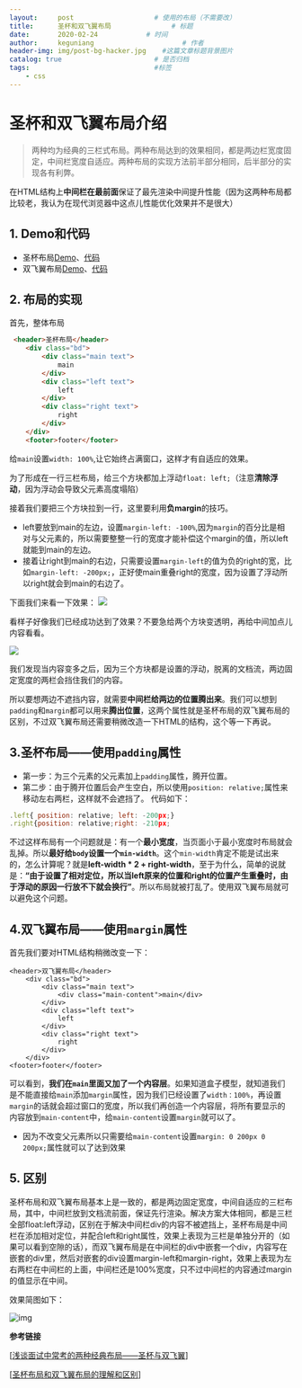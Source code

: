 ```yaml
---
layout:     post                    # 使用的布局（不需要改）
title:      圣杯和双飞翼布局               # 标题 
date:       2020-02-24            # 时间
author:     keguniang                      # 作者
header-img: img/post-bg-hacker.jpg    #这篇文章标题背景图片
catalog: true                       # 是否归档
tags:                               #标签
    - css
---
```

# 圣杯和双飞翼布局介绍

> 两种均为经典的三栏式布局。两种布局达到的效果相同，都是两边栏宽度固定，中间栏宽度自适应。两种布局的实现方法前半部分相同，后半部分的实现各有利弊。

在HTML结构上**中间栏在最前面**保证了最先渲染中间提升性能（因为这两种布局都比较老，我认为在现代浏览器中这点儿性能优化效果并不是很大）

## 1. Demo和代码

* 圣杯布局[Demo](https://xluos.github.io/demo/圣杯和双飞翼布局/圣杯.html)、[代码](https://github.com/xluos/demo/blob/gh-pages/圣杯和双飞翼布局/圣杯.html)
* 双飞翼布局[Demo](https://xluos.github.io/demo/圣杯和双飞翼布局/双飞翼.html)、[代码](https://github.com/xluos/demo/blob/gh-pages/圣杯和双飞翼布局/双飞翼.html)

## 2. 布局的实现

首先，整体布局

```html
 <header>圣杯布局</header>
    <div class="bd">
        <div class="main text">
            main
        </div>
        <div class="left text">
            left
        </div>
        <div class="right text">
            right
        </div>
    </div>
    <footer>footer</footer>
```

给`main`设置`width: 100%`,让它始终占满窗口，这样才有自适应的效果。

为了形成在一行三栏布局，给三个方块都加上浮动`float: left;`（注意**清除浮动**，因为浮动会导致父元素高度塌陷）

接着我们要把三个方块拉到一行，这里要利用**负margin**的技巧。

* left要放到main的左边，设置`margin-left: -100%`,因为`margin`的百分比是相对与父元素的，所以需要整整一行的宽度才能补偿这个margin的值，所以left就能到main的左边。
* 接着让right到main的右边，只需要设置`margin-left`的值为负的right的宽，比如`margin-left: -200px;`，正好使main重叠right的宽度，因为设置了浮动所以right就会到main的右边了。

下面我们来看一下效果：
<img src='https://upload-images.jianshu.io/upload_images/1747023-030eb42e36e70d12.jpg?imageMogr2/auto-orient/strip|imageView2/2/w/1200/format/webp'>

看样子好像我们已经成功达到了效果？不要急给两个方块变透明，再给中间加点儿内容看看。

<img src='https://upload-images.jianshu.io/upload_images/1747023-8975c3d6a1a764a6.jpg?imageMogr2/auto-orient/strip|imageView2/2/w/1200/format/webp'>

我们发现当内容变多之后，因为三个方块都是设置的浮动，脱离的文档流，两边固定宽度的两栏会挡住我们的内容。

所以要想两边不遮挡内容，就需要**中间栏给两边的位置腾出来**。我们可以想到`padding`和`margin`都可以用来**腾出位置**，这两个属性就是圣杯布局的双飞翼布局的区别，不过双飞翼布局还需要稍微改造一下HTML的结构，这个等一下再说。

## 3.圣杯布局——使用`padding`属性

* 第一步：为三个元素的父元素加上`padding`属性，腾开位置。
* 第二步：由于腾开位置后会产生空白，所以使用`position: relative;`属性来移动左右两栏，这样就不会遮挡了。
代码如下：
```js
.left{ position: relative; left: -200px;}
.right{position: relative;right: -210px;
```

不过这样布局有一个问题就是：有一个**最小宽度**，当页面小于最小宽度时布局就会乱掉。所以**最好给`body`设置一个`min-width`**。这个`min-width`肯定不能是试出来的，怎么计算呢？就是**left-width \* 2 + right-width**，至于为什么，简单的说就是：**“由于设置了相对定位，所以当left原来的位置和right的位置产生重叠时，由于浮动的原因一行放不下就会换行”**。所以布局就被打乱了。使用双飞翼布局就可以避免这个问题。

## 4.双飞翼布局——使用`margin`属性

首先我们要对HTML结构稍微改变一下：

```
<header>双飞翼布局</header>
    <div class="bd">
        <div class="main text">
            <div class="main-content">main</div>
        </div>
        <div class="left text">
            left
        </div>
        <div class="right text">
            right
        </div>
    </div>
<footer>footer</footer>
```

可以看到，**我们在`main`里面又加了一个内容层**。如果知道盒子模型，就知道我们是不能直接给`main`添加`margin`属性，因为我们已经设置了`width：100%`，再设置`margin`的话就会超过窗口的宽度，所以我们再创造一个内容层，将所有要显示的内容放到`main-content`中，给`main-content`设置`margin`就可以了。

* 因为不改变父元素所以只需要给`main-content`设置`margin: 0 200px 0 200px;`属性就可以了达到效果

## 5. 区别

圣杯布局和双飞翼布局基本上是一致的，都是两边固定宽度，中间自适应的三栏布局，其中，中间栏放到文档流前面，保证先行渲染。解决方案大体相同，都是三栏全部float:left浮动，区别在于解决中间栏div的内容不被遮挡上，圣杯布局是中间栏在添加相对定位，并配合left和right属性，效果上表现为三栏是单独分开的（如果可以看到空隙的话），而双飞翼布局是在中间栏的div中嵌套一个div，内容写在嵌套的div里，然后对嵌套的div设置margin-left和margin-right，效果上表现为左右两栏在中间栏的上面，中间栏还是100%宽度，只不过中间栏的内容通过margin的值显示在中间。

  效果简图如下：

  ![img](https://images2015.cnblogs.com/blog/822696/201510/822696-20151016163807179-986386692.png)

**参考链接**

[[浅谈面试中常考的两种经典布局——圣杯与双飞翼](https://segmentfault.com/a/1190000013301463)]

[[圣杯布局和双飞翼布局的理解和区别](https://www.cnblogs.com/lovemomo/p/4885866.html)]
